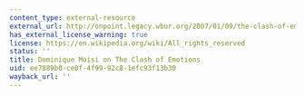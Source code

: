 ```yaml
---
content_type: external-resource
external_url: http://onpoint.legacy.wbur.org/2007/01/09/the-clash-of-emotions
has_external_license_warning: true
license: https://en.wikipedia.org/wiki/All_rights_reserved
status: ''
title: Dominique Moisi on The Clash of Emotions
uid: ee7889b0-ce0f-4f99-92c8-1efc93f13b30
wayback_url: ''
---
```

